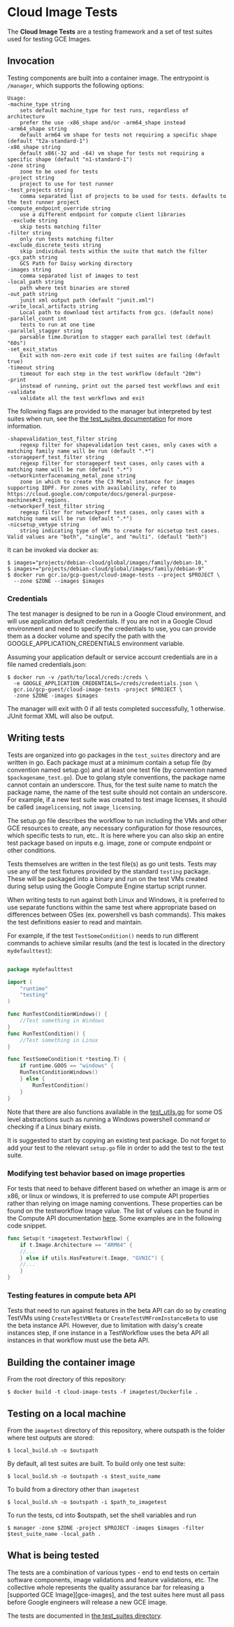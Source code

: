 # Cloud Image Tests #

The **Cloud Image Tests** are a testing framework and a set of test suites used
for testing GCE Images.

## Invocation ##

Testing components are built into a container image. The entrypoint is
`/manager`, which supports the following options:

    Usage:
    -machine_type string
    	sets default machine_type for test runs, regardless of architecture
    	prefer the use -x86_shape and/or -arm64_shape instead
    -arm64_shape string
    	default arm64 vm shape for tests not requiring a specific shape (default "t2a-standard-1")
    -x86_shape string
    	default x86(-32 and -64) vm shape for tests not requiring a specific shape (default "n1-standard-1")
    -zone string
    	zone to be used for tests
    -project string
    	project to use for test runner
    -test_projects string
    	comma separated list of projects to be used for tests. defaults to the test runner project
    -compute_endpoint_override string
    	use a different endpoint for compute client libraries
     -exclude string
    	skip tests matching filter
    -filter string
    	only run tests matching filter
    -exclude_discrete_tests string
        skip individual tests within the suite that match the filter
    -gcs_path string
    	GCS Path for Daisy working directory
    -images string
    	comma separated list of images to test
    -local_path string
    	path where test binaries are stored
    -out_path string
    	junit xml output path (default "junit.xml")
    -write_local_artifacts string
    	Local path to download test artifacts from gcs. (default none)
    -parallel_count int
    	tests to run at one time
    -parallel_stagger string
    	parsable time.Duration to stagger each parallel test (default "60s")
    -set_exit_status
    	Exit with non-zero exit code if test suites are failing (default true)
    -timeout string
    	timeout for each step in the test workflow (default "20m")
    -print
    	instead of running, print out the parsed test workflows and exit
    -validate
    	validate all the test workflows and exit

The following flags are provided to the manager but interpreted by test suites
when run, see the [the test\_suites documentation](test_suites/README.md) for
more information.

    -shapevalidation_test_filter string
    	regexp filter for shapevalidation test cases, only cases with a matching family name will be run (default ".*")
    -storageperf_test_filter string
    	regexp filter for storageperf test cases, only cases with a matching name will be run (default ".*")
    -networkinterfacenaming_metal_zone string
        zone in which to create the C3 Metal instance for images supporting IDPF. For zones with availability, refer to https://cloud.google.com/compute/docs/general-purpose-machines#c3_regions.
    -networkperf_test_filter string
    	regexp filter for networkperf test cases, only cases with a matching name will be run (default ".*")
    -nicsetup_vmtype string
        string indicating type of VMs to create for nicsetup test cases. Valid values are "both", "single", and "multi". (default "both")


It can be invoked via docker as:

    $ images="projects/debian-cloud/global/images/family/debian-10,"
    $ images+="projects/debian-cloud/global/images/family/debian-9"
    $ docker run gcr.io/gcp-guest/cloud-image-tests --project $PROJECT \
      --zone $ZONE --images $images

### Credentials ###

The test manager is designed to be run in a Google Cloud environment, and will
use application default credentials. If you are not in a Google Cloud
environment and need to specify the credentials to use, you can provide them as
a docker volume and specify the path with the GOOGLE\_APPLICATION\_CREDENTIALS
environment variable.

Assuming your application default or service account credentials are in a file
named credentials.json:

    $ docker run -v /path/to/local/creds:/creds \
      -e GOOGLE_APPLICATION_CREDENTIALS=/creds/credentials.json \
      gcr.io/gcp-guest/cloud-image-tests -project $PROJECT \
      -zone $ZONE -images $images

The manager will exit with 0 if all tests completed successfully, 1 otherwise.
JUnit format XML will also be output.

## Writing tests ##

Tests are organized into go packages in the `test_suites` directory and are
written in go. Each package must at a minimum contain a setup file (by
convention named setup.go) and at least one test file (by convention named
`$packagename_test.go`). Due to golang style conventions, the package name
cannot contain an underscore. Thus, for the test suite name to match the package
name, the name of the test suite should not contain an underscore. For example,
if a new test suite was created to test image licenses, it should be called
`imagelicensing`, not `image_licensing`.

The setup.go file describes the workflow to run including the VMs and other GCE
resources to create, any necessary configuration for those resources, which
specific tests to run, etc.. It is here where you can also skip an entire test
package based on inputs e.g. image, zone or compute endpoint or other
conditions.

Tests themselves are written in the test file(s) as go unit tests. Tests may use
any of the test fixtures provided by the standard `testing` package. These will
be packaged into a binary and run on the test VMs created during setup using the
Google Compute Engine startup script runner.

When writing tests to run against both Linux and Windows, it is preferred to
use separate functions within the same test where appropriate based on
differences between OSes (ex. powershell vs bash commands). This makes the
test definitions easier to read and maintain.

For example, if the test `TestSomeCondition()` needs to run different commands
to achieve similar results (and the test is located in the directory
`mydefaulttest`):

```go

package mydefaulttest

import (
    "runtime"
    "testing"
)

func RunTestConditionWindows() {
    //Test something in Windows
}
func RunTestCondition() {
    //Test something in Linux
}

func TestSomeCondition(t *testing.T) {
    if runtime.GOOS == "windows" {
    RunTestConditionWindows()
    } else {
        RunTestCondition()
    }
}
```

Note that there are also functions available in the [test_utils.go](utils/test_utils.go)
for some OS level abstractions such as running a Windows powershell command or
checking if a Linux binary exists.

It is suggested to start by copying an existing test package. Do not forget to
add your test to the relevant `setup.go` file in order to add the test to the
test suite.

### Modifying test behavior based on image properties ###

For tests that need to behave different based on whether an image is arm or x86,
or linux or windows, it is preferred to use compute API properties rather than
relying on image naming conventions. These properties can be found on the
testworkflow Image value. The list of values can be found in the Compute API
documentation [here](https://pkg.go.dev/google.golang.org/api/compute/v1#Image).
Some examples are in the following code snippet.

```go
func Setup(t *imagetest.Testworkflow) {
	if t.Image.Architecture == "ARM64" {
	//...
	} else if utils.HasFeature(t.Image, "GVNIC") {
	//...
	}
}
```

### Testing features in compute beta API ###

Tests that need to run against features in the beta API can do so by creating
TestVMs using `CreateTestVMBeta` or `CreateTestVMFromInstanceBeta` to use the
beta instance API. However, due to limitation with daisy's create instances
step, if one instance in a TestWorkflow uses the beta API all instances in that
workflow must use the beta API.

## Building the container image ##

From the root directory of this repository:

    $ docker build -t cloud-image-tests -f imagetest/Dockerfile .

## Testing on a local machine ##

From the `imagetest` directory of this repository, where outspath is
the folder where test outputs are stored:

    $ local_build.sh -o $outspath

By default, all test suites are built. To build only one test suite:

    $ local_build.sh -o $outspath -s $test_suite_name

To build from a directory other than `imagetest`

    $ local_build.sh -o $outspath -i $path_to_imagetest

To run the tests, cd into $outspath, set the shell variables and run

    $ manager -zone $ZONE -project $PROJECT -images $images -filter $test_suite_name -local_path .


## What is being tested ##

The tests are a combination of various types - end to end tests on certain
software components, image validations and feature validations, etc. The
collective whole represents the quality assurance bar for releasing a [supported
GCE Image][gce-images], and the test suites here must all pass before Google
engineers will release a new GCE image.

The tests are documented in [the test\_suites directory](test_suites/README.md).
